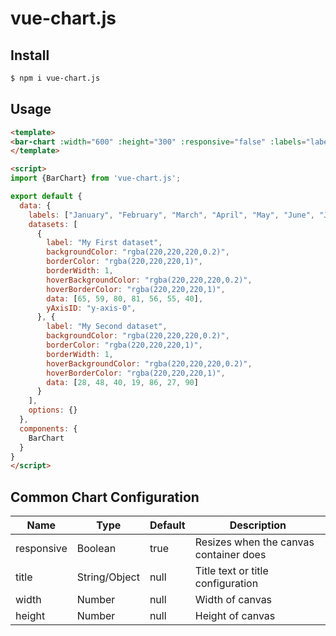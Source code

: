 # vue-chart.js

## Install

``` bash
$ npm i vue-chart.js
```

## Usage

``` html
<template>
<bar-chart :width="600" :height="300" :responsive="false" :labels="labels" :datasets="datasets" :options="options"></bar-chart>
</template>

<script>
import {BarChart} from 'vue-chart.js';

export default {
  data: {
    labels: ["January", "February", "March", "April", "May", "June", "July"],
    datasets: [
      {
        label: "My First dataset",
        backgroundColor: "rgba(220,220,220,0.2)",
        borderColor: "rgba(220,220,220,1)",
        borderWidth: 1,
        hoverBackgroundColor: "rgba(220,220,220,0.2)",
        hoverBorderColor: "rgba(220,220,220,1)",
        data: [65, 59, 80, 81, 56, 55, 40],
        yAxisID: "y-axis-0",
      }, {
        label: "My Second dataset",
        backgroundColor: "rgba(220,220,220,0.2)",
        borderColor: "rgba(220,220,220,1)",
        borderWidth: 1,
        hoverBackgroundColor: "rgba(220,220,220,0.2)",
        hoverBorderColor: "rgba(220,220,220,1)",
        data: [28, 48, 40, 19, 86, 27, 90]
      }
    ],
    options: {}
  },
  components: {
    BarChart
  }
}
</script>
```

## Common Chart Configuration

| Name | Type | Default | Description |
| --- | --- | --- | --- |
| responsive | Boolean | true | Resizes when the canvas container does |
| title | String/Object | null | Title text or title configuration |
| width | Number | null | Width of canvas |
| height | Number | null | Height of canvas |
